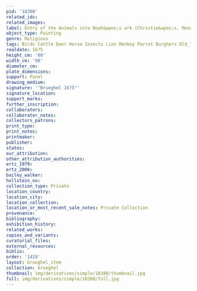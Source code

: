 ```yaml
---
pid: '18380'
related_ids: 
related_images: 
label: Entry of the Animals into Noah&apos;s ark (Christie&apos;s, Monaco, 1991)
object_type: Painting
genre: Religious
tags: Birds Cattle Deer Horse Insects Lion Monkey Parrot Burghers Old_Testament Paradise
realdate: 16?5
height_cm: '60'
width_cm: '90'
diameter_cm: 
plate_dimensions: 
support: Panel
drawing_medium: 
signature: '"Brueghel 16?5"'
signature_location: 
support_marks: 
further_inscription: 
collaborators: 
collaborator_notes: 
collectors_patrons: 
print_type: 
print_notes: 
printmaker: 
publisher: 
states: 
our_attribution: 
other_attribution_authorities: 
ertz_1979: 
ertz_2008: 
bailey_walker: 
hollstein_no: 
collection_type: Private
location_country: 
location_city: 
location_collection: 
location_or_most_recent_sale_notes: Private Collection
provenance: 
bibliography: 
exhibition_history: 
related_works: 
copies_and_variants: 
curatorial_files: 
external_resources: 
biblio: 
order: '1418'
layout: brueghel_item
collection: brueghel
thumbnail: img/derivatives/simple/18380/thumbnail.jpg
full: img/derivatives/simple/18380/full.jpg
---
```

